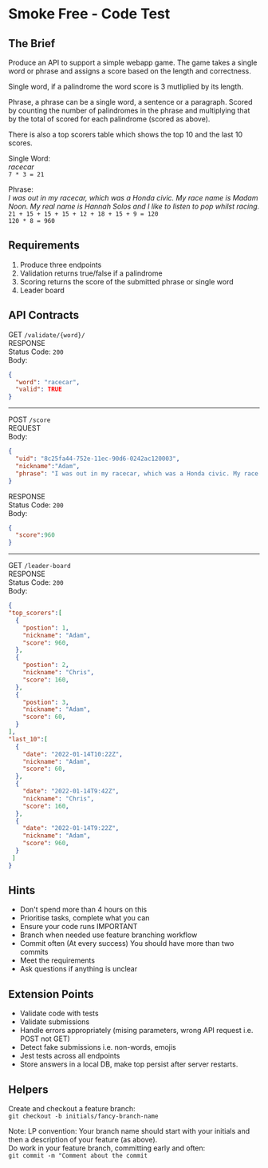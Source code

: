 # Smoke Free - Code Test

## The Brief
Produce an API to support a simple webapp game. The game takes a single word or phrase and assigns a score based on the length and correctness.

Single word, if a palindrome the word score is 3 mutliplied by its length.

Phrase, a phrase can be a single word, a sentence or a paragraph. Scored by counting the number of palindromes in the phrase and multiplying that by the total of scored for each palindrome (scored as above).

There is also a top scorers table which shows the top 10 and the last 10 scores.

Single Word:\
*racecar*\
`7 * 3 = 21`

Phrase:\
*I was out in my racecar, which was a Honda civic. My race name is Madam Noon. My real name is Hannah Solos and I like to listen to pop whilst racing.*\
`21 + 15 + 15 + 15 + 12 + 18 + 15 + 9 = 120`\
`120 * 8 = 960`

## Requirements
1. Produce three endpoints
2. Validation returns true/false if a palindrome
3. Scoring returns the score of the submitted phrase or single word
4. Leader board

## API Contracts
GET `/validate/{word}/`\
RESPONSE\
Status Code: `200`\
Body:
```JSON
{
  "word": "racecar",
  "valid": TRUE
}
```
---
POST  `/score`\
REQUEST\
Body:
```JSON
{
  "uid": "8c25fa44-752e-11ec-90d6-0242ac120003",
  "nickname":"Adam",
  "phrase": "I was out in my racecar, which was a Honda civic. My race name is Madam Noon. My real name is Hannah Solos and I like to listen to pop whilst racing."
}
```
RESPONSE\
Status Code: `200`\
Body:
```JSON
{
  "score":960
}
```
---
GET `/leader-board`\
RESPONSE\
Status Code: `200`\
Body:
```JSON
{
"top_scorers":[
  {
    "postion": 1,
    "nickname": "Adam",
    "score": 960,
  },
  {
    "postion": 2,
    "nickname": "Chris",
    "score": 160,
  },
  {
    "postion": 3,
    "nickname": "Adam",
    "score": 60,
  }
],
"last_10":[
  {
    "date": "2022-01-14T10:22Z",
    "nickname": "Adam",
    "score": 60,
  },
  {
    "date": "2022-01-14T9:42Z",
    "nickname": "Chris",
    "score": 160,
  },
  {
    "date": "2022-01-14T9:22Z",
    "nickname": "Adam",
    "score": 960,
  }
 ]
}
```
## Hints
- Don't spend more than 4 hours on this
- Prioritise tasks, complete what you can
- Ensure your code runs IMPORTANT
- Branch when needed use feature branching workflow
- Commit often (At every success) You should have more than two commits
- Meet the requirements
- Ask questions if anything is unclear

## Extension Points
- Validate code with tests
- Validate submissions
- Handle errors appropriately (mising parameters, wrong API request i.e. POST not GET)
- Detect fake submissions i.e. non-words, emojis
- Jest tests across all endpoints
- Store answers in a local DB, make top persist after server restarts.

## Helpers
Create and checkout a feature branch:\
`git checkout -b initials/fancy-branch-name`

Note: LP convention: Your branch name should start with your initials and then a description of your feature (as above).\
Do work in your feature branch, committing early and often:\
`git commit -m "Comment about the commit`
